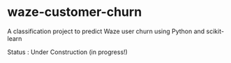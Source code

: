 # waze-customer-churn
A classification project to predict Waze user churn using Python and scikit-learn


Status :  Under Construction (in progress!)
